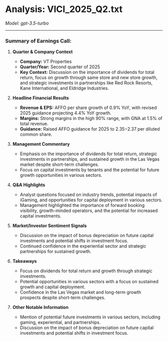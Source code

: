 # Analysis: VICI_2025_Q2.txt

*Model: gpt-3.5-turbo*

---

### Summary of Earnings Call:

1. **Quarter & Company Context**
   - **Company:** VT Properties
   - **Quarter/Year:** Second quarter of 2025
   - **Key Context:** Discussion on the importance of dividends for total return, focus on growth through same store and new store growth, and strategic investments in partnerships like Red Rock Resorts, Kane International, and Eldridge Industries.

2. **Headline Financial Results**
   - **Revenue & EPS:** AFFO per share growth of 0.9% YoY, with revised 2025 guidance projecting 4.4% YoY growth.
   - **Margins:** Strong margins in the high 90% range, with GNA at 1.5% of total revenue.
   - **Guidance:** Raised AFFO guidance for 2025 to $2.35-$2.37 per diluted common share.

3. **Management Commentary**
   - Emphasis on the importance of dividends for total return, strategic investments in partnerships, and sustained growth in the Las Vegas market despite short-term challenges.
   - Focus on capital investments by tenants and the potential for future growth opportunities in various sectors.

4. **Q&A Highlights**
   - Analyst questions focused on industry trends, potential impacts of iGaming, and opportunities for capital deployment in various sectors.
   - Management highlighted the importance of forward booking visibility, growth-minded operators, and the potential for increased capital investments.

5. **Market/Investor Sentiment Signals**
   - Discussion on the impact of bonus depreciation on future capital investments and potential shifts in investment focus.
   - Continued confidence in the experiential sector and strategic partnerships for sustained growth.

6. **Takeaways**
   - Focus on dividends for total return and growth through strategic investments.
   - Potential opportunities in various sectors with a focus on sustained growth and capital deployment.
   - Confidence in the Las Vegas market and long-term growth prospects despite short-term challenges.

7. **Other Notable Information**
   - Mention of potential future investments in various sectors, including gaming, experiential, and partnerships.
   - Discussion on the impact of bonus depreciation on future capital investments and potential shifts in investment focus.